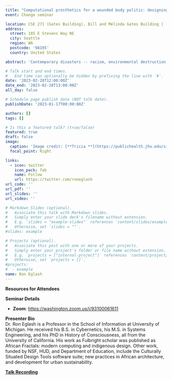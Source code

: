```yaml
---
title: "Computational prosthetics for a wounded body politic: designing for generative justice "
event: Change seminar

location: CSE 271 (Gates Building), Bill and Melinda Gates Building | [Zoom](https://washington.zoom.us/j/93100061611)
address:
  street: 185 E Stevens Way NE
  city: Seattle
  region: WA
  postcode: '98195'
  country: United States

abstract: 'Contemporary disasters -- racism, environmental destruction, labor exploitation, platforms that colonize our social networks, and so on -- have one feature in common: they are all examples of value that is extracted; that is, alienated from its generative source. Computational technologies can be designed to act as prosthetics for this wounded body politic: restoring the ability to generate and circulate value rather than extract it. Supported by an NSF “Future of Work” grant, we report on some initial experiments in developing methods, techniques and strategies in the design of these technologies for generative justice.'

# Talk start and end times.
#   End time can optionally be hidden by prefixing the line with `#`.
date: '2023-02-28T12:00:00Z'
date_end: '2023-02-28T13:00:00Z'
all_day: false

# Schedule page publish date (NOT talk date).
publishDate: '2023-01-17T00:00:00Z'

authors: []
tags: []

# Is this a featured talk? (true/false)
featured: true
draft: false
image:
  caption: 'Image credit: [**Tricia **](https://publichealth.jhu.edu/sites/default/files/styles/profile/public/images/3314.jpg?h=84e705d9&itok=GyZNK8wB)'
  focal_point: Right

links:
  - icon: twitter
    icon_pack: fab
    name: Follow
    url: https://twitter.com/roneglash
url_code: ''
url_pdf: ''
url_slides: ''
url_video: ''

# Markdown Slides (optional).
#   Associate this talk with Markdown slides.
#   Simply enter your slide deck's filename without extension.
#   E.g. `slides = "example-slides"` references `content/slides/example-slides.md`.
#   Otherwise, set `slides = ""`.
#slides: example

# Projects (optional).
#   Associate this post with one or more of your projects.
#   Simply enter your project's folder or file name without extension.
#   E.g. `projects = ["internal-project"]` references `content/project/deep-learning/index.md`.
#   Otherwise, set `projects = []`.
#projects:
#  - example
name: Ron Eglash
---
```



<!--({{% callout note %}}Click on the **Slides** button above to view the built-in slides feature.{{% /callout %}})
-->
**Resources for Attendees**

**Seminar Details**
* **Zoom**: https://washington.zoom.us/j/93100061611


<b>Presenter Bio</b>
<br>
Dr. Ron Eglash is a Professor in the School of Information at University of Michigan. He received his B.S. in Cybernetics, his M.S. in Systems Engineering, and his PhD in History of Consciousness, all from the University of California. His work as Fulbright scholar was published as African Fractals: modern computing and indigenous design. Other work, funded by NSF, HUD, and Department of Education, include the Culturally Situated Design Tools software suite; new practices in African architecture, and development for urban sustainability. 

**[Talk Recording](www.google.com)**

